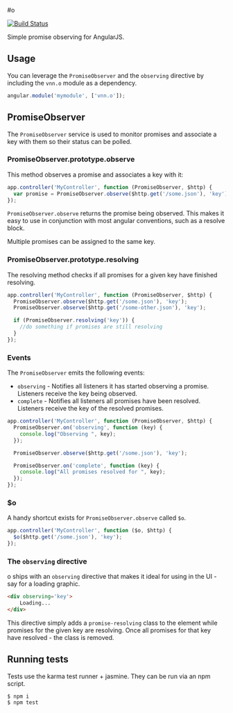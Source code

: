 #o

[![Build Status](https://travis-ci.org/varsitynewsnetwork/o.svg?branch=master)](https://travis-ci.org/varsitynewsnetwork/o)

Simple promise observing for AngularJS.

## Usage
You can leverage the `PromiseObserver` and the `observing` directive by including the `vnn.o` module as a dependency.

```js
angular.module('mymodule', ['vnn.o']);
```

## PromiseObserver

The `PromiseObserver` service is used to monitor promises and associate a key with them so their status can be polled.

### PromiseObserver.prototype.observe

This method observes a promise and associates a key with it:

```js
app.controller('MyController', function (PromiseObserver, $http) {
  var promise = PromiseObserver.observe($http.get('/some.json'), 'key');
});
```

`PromiseObserver.observe` returns the promise being observed. This makes it easy to use in conjunction with most angular conventions, such as a resolve block.

Multiple promises can be assigned to the same key.

### PromiseObserver.prototype.resolving

The resolving method checks if all promises for a given key have finished resolving.

```js
app.controller('MyController', function (PromiseObserver, $http) {
  PromiseObserver.observe($http.get('/some.json'), 'key');
  PromiseObserver.observe($http.get('/some-other.json'), 'key');

  if (PromiseObserver.resolving('key')) {
    //do something if promises are still resolving
  }
});
```

### Events

The `PromiseObserver` emits the following events:

* `observing` - Notifies all listeners it has started observing a promise. Listeners receive the key being observed.
* `complete` - Notifies all listeners all promises have been resolved. Listeners receive the key of the resolved promises.

```js
app.controller('MyController', function (PromiseObserver, $http) {
  PromiseObserver.on('observing', function (key) {
    console.log("Observing ", key);
  });

  PromiseObserver.observe($http.get('/some.json'), 'key');

  PromiseObserver.on('complete', function (key) {
    console.log("All promises resolved for ", key);
  });
});
```
### $o

A handy shortcut exists for `PromiseObserver.observe` called `$o`.

```js
app.controller('MyController', function ($o, $http) {
  $o($http.get('/some.json'), 'key');
});
```

### The `observing` directive

o ships with an `observing` directive that makes it ideal for using in the UI - say for a loading graphic.

```html
<div observing='key'>
	Loading...
</div>
```

This directive simply adds a `promise-resolving` class to the element while promises for the given key are resolving. Once all promises for that key have resolved - the class is removed.

## Running tests

Tests use the karma test runner + jasmine. They can be run via an npm script.

```
$ npm i 
$ npm test
```
